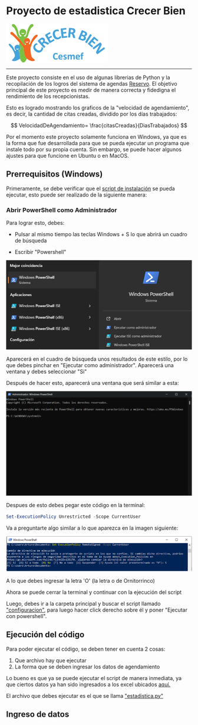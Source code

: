 # Proyecto de estadistica Crecer Bien

![Hola](RecursosReadme/logo_retina-crecer.png)

---

Este proyecto consiste en el uso de algunas librerias de Python y la recopilación de los logros del sistema de agendas [Reservo](https://reservo.cl). El objetivo principal de este proyecto es medir de manera correcta y fidedigna el rendimiento de los recepcionistas.

Esto es logrado mostrando los graficos de la "velocidad de agendamiento", es decir, la cantidad de citas creadas, dividido por los días trabajados:

$$
VelocidadDeAgendamiento= \frac{citasCreadas}{DiasTrabajados}
$$

Por el momento este proyecto solamente funciona en Windows, ya que es la forma que fue desarrollada para que se pueda ejecutar un programa que instale todo por su propia cuenta. Sin embargo, se puede hacer algunos ajustes para que funcione en Ubuntu o en MacOS.

## Prerrequisitos (Windows)

Primeramente, se debe verificar que el [script de instalación](Configuracion.ps1) se pueda ejecutar, esto puede ser realizado de la siguiente manera:

### Abrir PowerShell como Administrador

Para lograr esto, debes:

- Pulsar al mismo tiempo las teclas Windows + S lo que abrirá un cuadro de búsqueda

- Escribir "Powershell"

![Hola](RecursosReadme/powerchel.png)

Aparecerá en el cuadro de búsqueda unos resultados de este estilo, por lo que debes pinchar en "Ejecutar como administrador". Aparecerá una ventana y debes seleccionar "Si"

Después de hacer esto, aparecerá una ventana que será similar a esta:

![Hola](RecursosReadme/consola.png)

Despues de esto debes pegar este código en la terminal:

```powershell
Set-ExecutionPolicy Unrestricted -Scope CurrentUser
```

Va a preguntarte algo similar a lo que aparezca en la imagen siguiente:

![Hola](RecursosReadme/script-3.png)

A lo que debes ingresar la letra 'O' (la letra o de Ornitorrinco)

Ahora se puede cerrar la terminal y continuar con la ejecución del script

Luego, debes ir a la carpeta principal y buscar el script llamado ["configuracion"](Configuracion.ps1), para luego hacer click derecho sobre él y poner "Ejecutar con powershell".

## Ejecución del código

Para poder ejecutar el código, se deben tener en cuenta 2 cosas:

1. Que archivo hay que ejecutar
2. La forma que se deben ingresar los datos de agendamiento

Lo bueno es que ya se puede ejecutar el script de manera inmediata, ya que ciertos datos ya han sido ingresados a los excel ubicados [aquí.](datos/citas_creadas.xlsx)

El archivo que debes ejecutar es el que se llama ["estadistica.py"](estadistica.py)

## Ingreso de datos
